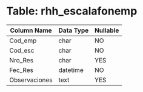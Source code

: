 # Table: rhh_escalafonemp

| Column Name | Data Type | Nullable |
|-------------|-----------|----------|
| Cod_emp | char | NO |
| Cod_esc | char | NO |
| Nro_Res | char | YES |
| Fec_Res | datetime | NO |
| Observaciones | text | YES |
